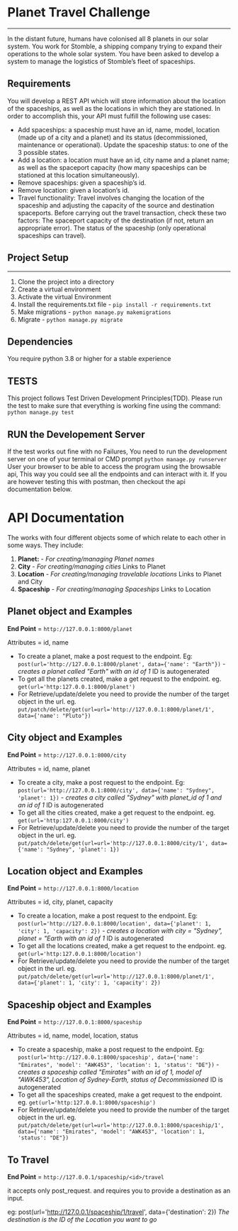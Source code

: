 # Planet Travel Challenge
---
In the distant future, humans have colonised all 8 planets in our solar system. You work for Stomble, a shipping company trying to expand their operations to the whole solar system. You have been asked to develop a system to manage the logistics of Stomble’s fleet of spaceships.  

## Requirements 
You will develop a REST API which will store information about the location of the spaceships, as well as the locations in which they are stationed.   In order to accomplish this, your API must fulfill the following use cases:  
* Add spaceships: a spaceship must have an id, name, model, location (made up of a city and a planet) and its status (decommissioned, maintenance or operational).  Update the spaceship status: to one of the 3 possible states.  
* Add a location: a location must have an id, city name and a planet name; as well as the spaceport capacity (how many spaceships can be stationed at this location simultaneously).  
* Remove spaceships: given a spaceship’s id.  
* Remove location: given a location’s id.  
* Travel functionality: Travel involves changing the location of the spaceship and adjusting the capacity of the source and destination spaceports. Before carrying out the travel transaction, check these two factors:  The spaceport capacity of the destination (if not, return an appropriate error).  The status of the spaceship (only operational spaceships can travel).

## Project Setup
---
1. Clone the project into a directory
2. Create a virtual environment
3. Activate the virtual Environment
4. Install the requirements.txt file - ``` pip install -r requirements.txt ```
5. Make migrations - ``` python manage.py makemigrations ```
6. Migrate - ``` python manage.py migrate ```

## Dependencies
You require python 3.8 or higher for a stable experience

## TESTS
This project follows Test Driven Development Principles(TDD). Please run the test to make sure that everything is working fine using the command:
``` python manage.py test ```

## RUN the Developement Server
If the test works out fine with no Failures, You need to run the development server on one of your terminal or CMD prompt
``` python manage.py runserver ```
User your browser to be able to access the program using the browsable api, This way you could see all the endpoints and can interact with it.
If you are however testing this with postman, then checkout the api documentation below.

# API Documentation
The works with four different objects some of which relate to each other in some ways. They include:
1. **Planet:** - *For creating/managing Planet names*
2. **City**    - *For creating/managing cities* Links to Planet
3. **Location** - *For creating/managing travelable locations* Links to Planet and City
4. **Spaceship** - *For creating/managing Spaceships* Links to Location

## Planet object and Examples

**End Point** = ``` http://127.0.0.1:8000/planet ```

Attributes = id, name

* To create a planet, make a post request to the endpoint. Eg:
``` post(url='http://127.0.0.1:8000/planet', data={'name': "Earth"}) ``` - *creates a planet called "Earth" with an id of 1* ID is autogenerated
* To get all the planets created, make a get request to the endpoint. eg.
``` get(url='http:127.0.0.1:8000/planet') ```
* For Retrieve/update/delete you need to provide the number of the target object in the url. eg.
``` put/patch/delete/get(url=url='http://127.0.0.1:8000/planet/1', data={'name': "Pluto"}) ```


## City object and Examples

**End Point** = ``` http://127.0.0.1:8000/city ```

Attributes = id, name, planet

* To create a city, make a post request to the endpoint. Eg:
``` post(url='http://127.0.0.1:8000/city', data={'name': "Sydney", 'planet': 1}) ``` - *creates a city called "Sydney" with planet_id of 1 and an id of 1* ID is autogenerated
* To get all the cities created, make a get request to the endpoint. eg.
``` get(url='http:127.0.0.1:8000/city') ```
* For Retrieve/update/delete you need to provide the number of the target object in the url. eg.
``` put/patch/delete/get(url=url='http://127.0.0.1:8000/city/1', data={'name': "Sydney", 'planet': 1}) ```


## Location object and Examples

**End Point** = ``` http://127.0.0.1:8000/location ```

Attributes = id, city, planet, capacity

* To create a location, make a post request to the endpoint. Eg:
``` post(url='http://127.0.0.1:8000/location', data={'planet': 1, 'city': 1, 'capacity': 2}) ``` - *creates a location with city = "Sydney", planet = "Earth with an id of 1* ID is autogenerated
* To get all the locations created, make a get request to the endpoint. eg.
``` get(url='http:127.0.0.1:8000/location') ```
* For Retrieve/update/delete you need to provide the number of the target object in the url. eg.
``` put/patch/delete/get(url=url='http://127.0.0.1:8000/planet/1', data={'planet': 1, 'city': 1, 'capacity': 2}) ```


## Spaceship object and Examples

**End Point** = ``` http://127.0.0.1:8000/spaceship ```

Attributes = id, name, model, location, status

* To create a spaceship, make a post request to the endpoint. Eg:
``` post(url='http://127.0.0.1:8000/spaceship', data={'name': "Emirates", 'model': "AWK453", 'location': 1, 'status': "DE"}) ``` - *creates a spaceship called "Emirates" with an id of 1, model of "AWK453", Location of Sydney-Earth, status of Decommissioned* ID is autogenerated
* To get all the spaceships created, make a get request to the endpoint. eg.
``` get(url='http:127.0.0.1:8000/spaceship') ```
* For Retrieve/update/delete you need to provide the number of the target object in the url. eg.
``` put/patch/delete/get(url=url='http://127.0.0.1:8000/spaceship/1', data={'name': "Emirates", 'model': "AWK453", 'location': 1, 'status': "DE"}) ```

## To Travel

**End Point** = ``` http://127.0.0.1/spaceship/<id>/travel ```

it accepts only post_request. and requires you to provide a destination as an input.

eg: post(url='http://127.0.0.1/spaceship/1/travel', data={'destination': 2}) *The destination is the ID of the Location you want to go*